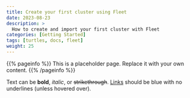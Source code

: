 ```yaml
---
title: Create your first cluster using Fleet
date: 2023-08-23
description: >
  How to create and import your first cluster with Fleet
categories: [Getting Started]
tags: [turtles, docs, fleet]
weight: 25
---
```


{{% pageinfo %}}
This is a placeholder page. Replace it with your own content.
{{% /pageinfo %}}


Text can be **bold**, _italic_, or ~~strikethrough~~. [Links](https://gohugo.io) should be blue with no underlines (unless hovered over).